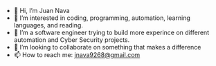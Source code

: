 - 👋 Hi, I’m Juan Nava
- 👀 I’m interested in coding, programming, automation, learning languages, and reading.
- 🌱 I’m a software engineer trying to build more experince on different automation and Cyber Security projects.
- 💞️ I’m looking to collaborate on something that makes a difference
- 📫 How to reach me: jnava9268@gmail.com

<!---
JohannWolf/JohannWolf is a ✨ special ✨ repository because its `README.md` (this file) appears on your GitHub profile.
You can click the Preview link to take a look at your changes.
--->
